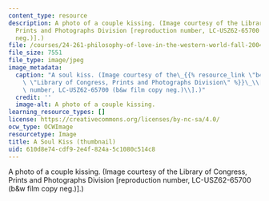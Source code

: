```yaml
---
content_type: resource
description: A photo of a couple kissing. (Image courtesy of the Library of Congress,
  Prints and Photographs Division [reproduction number, LC-USZ62-65700 (b&w film copy
  neg.)].)
file: /courses/24-261-philosophy-of-love-in-the-western-world-fall-2004/610d8e74cdf92e4f824a5c1080c514c8_24-261f04-th.jpg
file_size: 7551
file_type: image/jpeg
image_metadata:
  caption: "A soul kiss. (Image courtesy of the\_{{% resource_link \"b4b00f41-38c7-49fe-aeaa-8458a2199a87\"\
    \ \"Library of Congress, Prints and Photographs Division\" %}}\_\\[reproduction\
    \ number, LC-USZ62-65700 (b&w film copy neg.)\\].)"
  credit: ''
  image-alt: A photo of a couple kissing.
learning_resource_types: []
license: https://creativecommons.org/licenses/by-nc-sa/4.0/
ocw_type: OCWImage
resourcetype: Image
title: A Soul Kiss (thumbnail)
uid: 610d8e74-cdf9-2e4f-824a-5c1080c514c8
---
```

A photo of a couple kissing. (Image courtesy of the Library of Congress, Prints and Photographs Division [reproduction number, LC-USZ62-65700 (b&w film copy neg.)].)